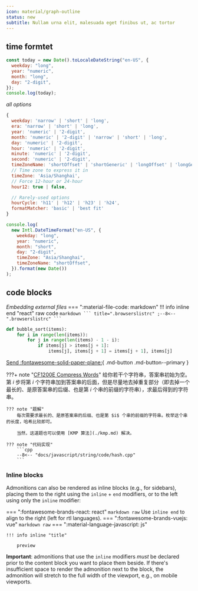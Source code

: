```yaml
---
icon: material/graph-outline
status: new
subtitle: Nullam urna elit, malesuada eget finibus ut, ac tortor
---
```


## time formtet

```js
const today = new Date().toLocaleDateString("en-US", {
  weekday: "long",
  year: "numeric",
  month: "long",
  day: "2-digit",
});
console.log(today);
```

_all options_
```js
{
  weekday: 'narrow' | 'short' | 'long',
  era: 'narrow' | 'short' | 'long',
  year: 'numeric' | '2-digit',
  month: 'numeric' | '2-digit' | 'narrow' | 'short' | 'long',
  day: 'numeric' | '2-digit',
  hour: 'numeric' | '2-digit',
  minute: 'numeric' | '2-digit',
  second: 'numeric' | '2-digit',
  timeZoneName: 'shortOffset' | 'shortGeneric' | 'longOffset' | 'longGeneric',
  // Time zone to express it in
  timeZone: 'Asia/Shanghai',
  // Force 12-hour or 24-hour
  hour12: true | false,

  // Rarely-used options
  hourCycle: 'h11' | 'h12' | 'h23' | 'h24',
  formatMatcher: 'basic' | 'best fit'
}
```

```js
console.log(
  new Intl.DateTimeFormat("en-US", {
    weekday: "long",
    year: "numeric",
    month: "short",
    day: "2-digit",
    timeZone: "Asia/Shanghai",
    timeZoneName: "shortOffset",
  }).format(new Date())
);

```

## code blocks
_Embedding external files_
=== ":material-file-code: markdown" 
    !!! info inline end "react"
        raw code
    ````markdown
      ``` title=".browserslistrc"
        ;--8<-- ".browserslistrc"
      ```
    ````



``` py title="bubble_sort.py" linenums="1" hl_lines="3-5"
def bubble_sort(items):
    for i in range(len(items)):
        for j in range(len(items) - 1 - i):
            if items[j] > items[j + 1]:
                items[j], items[j + 1] = items[j + 1], items[j]
```


[Send :fontawesome-solid-paper-plane:](#){ .md-button .md-button--primary }


???+ note "[CF1200E Compress Words](http://codeforces.com/contest/1200/problem/E)"
    给你若干个字符串，答案串初始为空。第 $i$ 步将第 $i$ 个字符串加到答案串的后面，但是尽量地去掉重复部分（即去掉一个最长的、是原答案串的后缀、也是第 $i$ 个串的前缀的字符串），求最后得到的字符串。
    
    ??? note "题解"
        每次需要求最长的、是原答案串的后缀、也是第 $i$ 个串的前缀的字符串。枚举这个串的长度，哈希比较即可。
        
        当然，这道题也可以使用 [KMP 算法](./kmp.md) 解决。
    
    ??? note "代码实现"
        ```cpp
        --8<-- "docs/javascript/string/code/hash.cpp"
        ```
### Inline blocks

Admonitions can also be rendered as inline blocks (e.g., for sidebars), placing
them to the right using the `inline` + `end` modifiers, or to the left using
only the `inline` modifier:

=== ":fontawesome-brands-react: react"
    ``` markdown
        raw
    ```
    Use `inline end` to align to the right (left for rtl languages).
=== ":fontawesome-brands-vuejs: vue"
    ``` markdown
        raw
    ```
=== ":material-language-javascript: js"
  
    !!! info inline "title"

        preview
  

__Important__: admonitions that use the `inline` modifiers _must_ be declared
prior to the content block you want to place them beside. If there's
insufficient space to render the admonition next to the block, the admonition
will stretch to the full width of the viewport, e.g., on mobile viewports.
